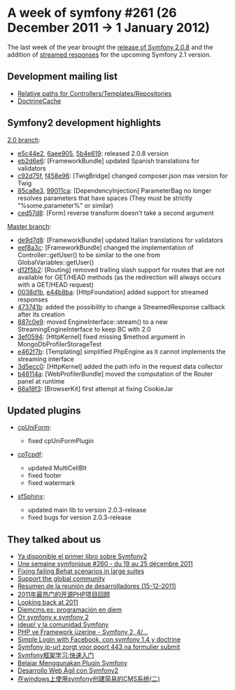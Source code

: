 A week of symfony #261 (26 December 2011 -> 1 January 2012)
===========================================================

The last week of the year brought the [release of Symfony 2.0.8](http://symfony.com/blog/symfony-2-0-8-released) and the addition of [streamed responses](https://github.com/symfony/symfony/commit/0038d1bac4a8d2dbe83f12b6a5236e8a2161b7d9) for the upcoming Symfony 2.1 version.
 
Development mailing list
------------------------

  * [Relative paths for Controllers/Templates/Repositories](https://groups.google.com/forum/#!topic/symfony-devs/WXHy-rsfqSA)
  * [DoctrineCache](https://groups.google.com/forum/#!topic/symfony-devs/F1EeutjYA0A)

Symfony2 development highlights
-------------------------------

[2.0 branch](http://github.com/symfony/symfony/commits/2.0):

  * [e5c44e2](http://github.com/symfony/symfony/commit/e5c44e261e06d97068fee0fd961ad4994e000dfd "e5c44e261e06d97068fee0fd961ad4994e000dfd commit on github"), [6aee905](http://github.com/symfony/symfony/commit/6aee905588d1df0743dfee6025fddc30de970014 "6aee905588d1df0743dfee6025fddc30de970014 commit on github"), [5b4e619](http://github.com/symfony/symfony/commit/5b4e6190c4420524e4dcaf51213c4ad78f646528 "5b4e6190c4420524e4dcaf51213c4ad78f646528 commit on github"): released 2.0.8 version
  * [eb2d6e6](http://github.com/symfony/symfony/commit/eb2d6e6f2fb90d8c5b276a79617f197758e37e62 "eb2d6e6f2fb90d8c5b276a79617f197758e37e62 commit on github"): \[FrameworkBundle\] updated Spanish translations for validators
  * [c92d75f](http://github.com/symfony/symfony/commit/c92d75f6ddfa09db50cac8018ddb7e8041a5a0a5 "c92d75f6ddfa09db50cac8018ddb7e8041a5a0a5 commit on github"), [f458e96](http://github.com/symfony/symfony/commit/f458e96f934c9d8c57040d3f55448d207c7bc21b "f458e96f934c9d8c57040d3f55448d207c7bc21b commit on github"): \[TwigBridge\] changed composer.json max version for Twig
  * [85ca8e3](http://github.com/symfony/symfony/commit/85ca8e3615be14b784cd499c7f17f61d5594df05 "85ca8e3615be14b784cd499c7f17f61d5594df05 commit on github"), [99011ca](http://github.com/symfony/symfony/commit/99011ca9c9b0eb6f55f5a9fe679a647b158d3ed1 "99011ca9c9b0eb6f55f5a9fe679a647b158d3ed1 commit on github"): \[DependencyInjection\] ParameterBag no longer resolves parameters that have spaces (They must be strictly "%some.parameter%" or similar)
  * [ced57d8](http://github.com/symfony/symfony/commit/ced57d8ee5d6844312d7ec71760e88bf2c8b9d89 "ced57d8ee5d6844312d7ec71760e88bf2c8b9d89 commit on github"): \[Form\] reverse transform doesn't take a second argument


[Master branch](http://github.com/symfony/symfony/commits/master):

  * [de9d7d8](http://github.com/symfony/symfony/commit/de9d7d8c3c509c394985f923c07ffed34e7c9dd6 "de9d7d8c3c509c394985f923c07ffed34e7c9dd6 commit on github"): \[FrameworkBundle\] updated Italian translations for validators
  * [eef8a3c](http://github.com/symfony/symfony/commit/eef8a3c5135907a1f5c049c02d55462c85a5d53d "eef8a3c5135907a1f5c049c02d55462c85a5d53d commit on github"): \[FrameworkBundle\] changed the implementation of Controller::getUser() to be similar to the one from GlobalVariables::getUser()
  * [d12f5b2](http://github.com/symfony/symfony/commit/d12f5b202c38a67c800339425be2059e4fec3c75 "d12f5b202c38a67c800339425be2059e4fec3c75 commit on github"): \[Routing\] removed trailing slash support for routes that are not available for GET/HEAD methods (as the redirection will always occurs with a GET/HEAD request)
  * [0038d1b](http://github.com/symfony/symfony/commit/0038d1bac4a8d2dbe83f12b6a5236e8a2161b7d9 "0038d1bac4a8d2dbe83f12b6a5236e8a2161b7d9 commit on github"), [e44b8ba](http://github.com/symfony/symfony/commit/e44b8ba521e60f4b0c8218a65415c001090520da "e44b8ba521e60f4b0c8218a65415c001090520da commit on github"): \[HttpFoundation\] added support for streamed responses
  * [473741b](http://github.com/symfony/symfony/commit/473741b9db7a2868c19033ff62963fd1b37ea29e "473741b9db7a2868c19033ff62963fd1b37ea29e commit on github"): added the possibility to change a StreamedResponse callback after its creation
  * [887c0e9](http://github.com/symfony/symfony/commit/887c0e9c04af4219ce5d4aa536e2e797614e94d2 "887c0e9c04af4219ce5d4aa536e2e797614e94d2 commit on github"): moved EngineInterface::stream() to a new StreamingEngineInterface to keep BC with 2.0
  * [3ef0594](http://github.com/symfony/symfony/commit/3ef0594e7413c721f41b53f4b834a03cc44e9f03 "3ef0594e7413c721f41b53f4b834a03cc44e9f03 commit on github"): \[HttpKernel\] fixed missing $method argument in MongoDbProfilerStorageTest
  * [e462f7b](http://github.com/symfony/symfony/commit/e462f7b668f2af150a47ccd453767d9853884558 "e462f7b668f2af150a47ccd453767d9853884558 commit on github"): \[Templating\] simplified PhpEngine as it cannot implements the streaming interface
  * [3d5ecc0](http://github.com/symfony/symfony/commit/3d5ecc0478b89aacba655d3fbe89604e187848dd "3d5ecc0478b89aacba655d3fbe89604e187848dd commit on github"): \[HttpKernel\] added the path info in the request data collector
  * [b46114a](http://github.com/symfony/symfony/commit/b46114a0f67da3338aa6728f33d20fb11c4da59c "b46114a0f67da3338aa6728f33d20fb11c4da59c commit on github"): \[WebProfilerBundle\] moved the computation of the Router panel at runtime
  * [66a18f3](http://github.com/symfony/symfony/commit/66a18f3239f7c0679c503018efbf98c5848afdcc "66a18f3239f7c0679c503018efbf98c5848afdcc commit on github"): \[BrowserKit\] first attempt at fixing CookieJar


Updated plugins
---------------

  * [cpUniForm](http://www.symfony-project.org/plugins/cpUniFormPlugin):
    * fixed cpUniFormPlugin

  * [cpTcpdf](http://www.symfony-project.org/plugins/cpTcpdfPlugin):
    * updated MultiCellBlt
    * fixed footer
    * fixed watermark

  * [sfSphinx](http://www.symfony-project.org/plugins/sfSphinxPlugin):
    * updated main lib to version 2.0.3-release
    * fixed bugs for version 2.0.3-release


They talked about us
--------------------

  * [Ya disponible el primer libro sobre Symfony2](http://www.symfony.es/2011/12/27/ya-disponible-el-primer-libro-sobre-symfony2/)
  * [Une semaine symfonique #260 - du 19 au 25 décembre 2011](http://www.strangebuzz.com/post/2011/12/26/Une-semaine-symfonique-260-du-19-au-25-d%C3%A9cembre-2011)
  * [Fixing failing Behat scenarios in large suites](http://www.zalas.eu/fixing-failing-behat-scenarios-in-large-suites)
  * [Support the global community](http://www.leftontheweb.com/message/Support_the_global_community)
  * [Resumen de la reunión de desarrolladores (15-12-2011)](http://www.symfony.es/2011/12/30/resumen-de-la-reunion-de-desarrolladores-15-12-2011/)
  * [2011年最热门的开源PHP项目回顾](http://news.cnblogs.com/n/127206/)
  * [Looking back at 2011](http://www.leftontheweb.com/message/Looking_back_at_2011)
  * [Diemcms.es: programación en diem](http://www.issux.com/2012/01/01/diemcms-es-apuntes-de-programacion-en-diem/)
  * [От symfony к symfony 2](http://blog.igorzoriy.com/2012/01/symfony-symfony-2.html)
  * [ideup! y la comunidad Symfony](http://www.ideup.com/blog/ideup-y-la-comunidad-symfony)
  * [PHP ve Framework üzerine - Symfony 2, 4/...](http://kanpinar.blogspot.com/2012/01/php-ve-framework-uzerine-symfony-2-4.html)
  * [Simple Login with Facebook, con symfony 1.4 y doctrine](http://blog.datasolutions.pe/index.php/20111230/simple-login-facebook-con-symfony-1-4-doctrine/)
  * [Symfony ip-url zorgt voor poort 443 na formulier submit](http://blog.wecodebase.nl/2011/12/symfony-ip-url-zorgt-voor-poort-443-na-formulier-submit/)
  * [Symfony框架学习:快速入门](http://www.6677321.com/237)
  * [Belajar Menggunakan Plugin Symfony](http://blog.politekniktelkom.ac.id/tfn/2011/12/28/belajar-menggunakan-plugin-symfony/)
  * [Desarrollo Web Ágil con Symfony2](http://blog.betaversion.es/desarrollo-web-agil-con-symfony2/)
  * [在windows上使用symfony创建简易的CMS系统(二)](http://blog.csdn.net/kunshan_shenbin/article/details/7165013)
